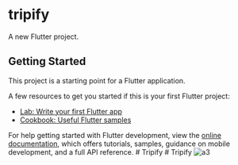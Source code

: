 # tripify

A new Flutter project.

## Getting Started

This project is a starting point for a Flutter application.

A few resources to get you started if this is your first Flutter project:

- [Lab: Write your first Flutter app](https://docs.flutter.dev/get-started/codelab)
- [Cookbook: Useful Flutter samples](https://docs.flutter.dev/cookbook)

For help getting started with Flutter development, view the
[online documentation](https://docs.flutter.dev/), which offers tutorials,
samples, guidance on mobile development, and a full API reference.
#   T r i p i f y 
 
 #   T r i p i f y 
 ![a3](https://github.com/adilnarakkoden1/Tripify/assets/67992100/021a48d8-6516-4605-a281-899613330a95.png)

